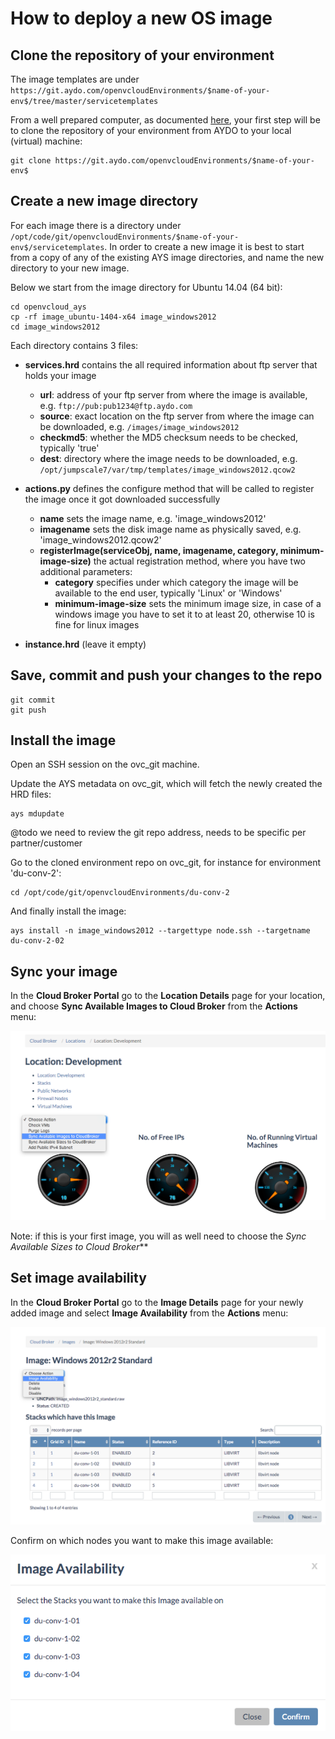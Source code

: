 # How to deploy a new OS image

## Clone the repository of your environment

The image templates are under `https://git.aydo.com/openvcloudEnvironments/$name-of-your-env$/tree/master/servicetemplates`

From a well prepared computer, as documented [here](preparing_for_indirect_access.md), your first step will be to clone the repository of your environment from AYDO to your local (virtual) machine:
```
git clone https://git.aydo.com/openvcloudEnvironments/$name-of-your-env$
```

## Create a new image directory

For each image there is a directory under `/opt/code/git/openvcloudEnvironments/$name-of-your-env$/servicetemplates`. In order to create a new image it is best to start from a copy of any of the existing AYS image directories, and name the new directory to your new image.

Below we start from the image directory for Ubuntu 14.04 (64 bit):

```
cd openvcloud_ays
cp -rf image_ubuntu-1404-x64 image_windows2012
cd image_windows2012
```

Each directory contains 3 files:

- **services.hrd** contains the all required information about ftp server that holds your image

  - **url**: address of your ftp server from where the image is available, e.g. `ftp://pub:pub1234@ftp.aydo.com`
  - **source**: exact location on the ftp server from where the image can be downloaded, e.g. `/images/image_windows2012`
  - **checkmd5**: whether the MD5 checksum needs to be checked, typically 'true'
  - **dest**: directory where the image needs to be downloaded, e.g. `/opt/jumpscale7/var/tmp/templates/image_windows2012.qcow2`

- **actions.py** defines the configure method that will be called to register the image once it got downloaded successfully

  - **name** sets the image name, e.g. 'image_windows2012'
  - **imagename** sets the disk image name as physically saved, e.g. 'image_windows2012.qcow2'
  - **registerImage(serviceObj, name, imagename, category, minimum-image-size)** the actual registration method, where you have two additional parameters:
    - **category** specifies under which category the image will be available to the end user, typically 'Linux' or 'Windows'
    - **minimum-image-size** sets the minimum image size, in case of a windows image you have to set it to at least 20, otherwise 10 is fine for linux images

- **instance.hrd** (leave it empty)


## Save, commit and push your changes to the repo

```
git commit
git push
```

## Install the image

Open an SSH session on the ovc_git machine.

Update the AYS metadata on ovc_git, which will fetch the newly created the HRD files:
```
ays mdupdate
```

@todo we need to review the git repo address, needs to be specific per partner/customer

Go to the cloned environment repo on ovc_git, for instance for environment 'du-conv-2':
```
cd /opt/code/git/openvcloudEnvironments/du-conv-2
```

And finally install the image:
```
ays install -n image_windows2012 --targettype node.ssh --targetname du-conv-2-02
```


## Sync your image

In the **Cloud Broker Portal** go to the **Location Details** page for your location, and choose **Sync Available Images to Cloud Broker** from the **Actions** menu:

![](SyncAvailableImages.png)

Note: if this is your first image, you will as well need to choose the *Sync Available Sizes to Cloud Broker***


## Set image availability

In the **Cloud Broker Portal** go to the **Image Details** page for your newly added image and select **Image Availability** from the **Actions** menu:

![](ImageAvailability.png)

Confirm on which nodes you want to make this image available:

![](ImageAvailability2.png)
